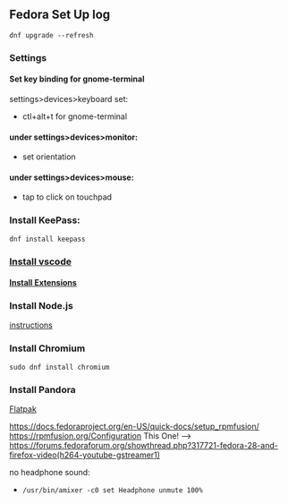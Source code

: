 ## Fedora Set Up log
```console
dnf upgrade --refresh
```
### Settings
#### Set key binding for gnome-terminal
settings>devices>keyboard set:
* ctl+alt+t for gnome-terminal

#### under settings>devices>monitor:
* set orientation

#### under settings>devices>mouse:
* tap to click on touchpad

### Install KeePass:
```console
dnf install keepass
```

### [Install vscode](https://code.visualstudio.com/docs/setup/linux)
#### [Install Extensions](https://github.com/Jacedeuce/notes/blob/master/StackEdit/Coding%20Dojo/20190520_First%20Day.md)


### Install Node.js
[instructions](https://tecadmin.net/install-latest-nodejs-on-fedora/)

### Install Chromium
```console
sudo dnf install chromium
```

### Install Pandora
[Flatpak](https://nuvola.tiliado.eu/app/pandora/fedora/fc28/)

https://docs.fedoraproject.org/en-US/quick-docs/setup_rpmfusion/
https://rpmfusion.org/Configuration
This One! --> https://forums.fedoraforum.org/showthread.php?317721-fedora-28-and-firefox-video(h264-youtube-gstreamer1)

no headphone sound: 
* ```/usr/bin/amixer -c0 set Headphone unmute 100% ```

<!--stackedit_data:
eyJoaXN0b3J5IjpbMTk1Mjc2Mjk3NSwtMTYzOTAyOTk2Myw0NT
UwMjA1NDYsMTc4ODQ4MzM1NCw0ODU0MjI4OTMsLTExNzM3MTQ3
MDJdfQ==
-->